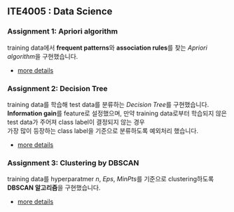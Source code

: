 ## ITE4005 : Data Science
### Assignment 1: Apriori algorithm
training data에서 **frequent patterns**와 **association rules**를 찾는 *Apriori algorithm*을 구현했습니다.<br>
- [more details](https://github.com/yooniversal/ITE4005/blob/main/Assignment1/Assignment1_2018062733.pdf)

### Assignment 2: Decision Tree
training data를 학습해 test data를 분류하는 *Decision Tree*를 구현했습니다.<br>
**Information gain**를 feature로 설정했으며, 만약 training data로부터 학습되지 않은 test data가 주어져 class label이 결정되지 않는 경우<br> 
가장 많이 등장하는 class label을 기준으로 분류하도록 예외처리 했습니다.
- [more details](https://github.com/yooniversal/ITE4005/blob/main/Assignment2/Assignment2_2018062733.pdf)

### Assignment 3: Clustering by DBSCAN
training data를 hyperparatmer *n*, *Eps*, *MinPts*를 기준으로 clustering하도록 **DBSCAN 알고리즘**을 구현했습니다.<br>
- [more details](https://github.com/yooniversal/ITE4005/blob/main/Assignment3/Assignment3_2018062733.pdf)
